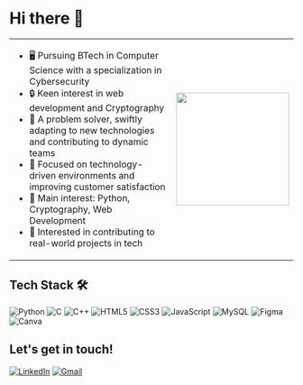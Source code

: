 # Hi there 👋

<table>
  <tr>
    <td>
      <ul>
        <li>🖥️ Pursuing BTech in Computer Science with a specialization in Cybersecurity</li>
        <li>🔒 Keen interest in web development and Cryptography</li>
        <li>🧩 A problem solver, swiftly adapting to new technologies and contributing to dynamic teams</li>
        <li>🌱 Focused on technology-driven environments and improving customer satisfaction</li>
        <li>🌟 Main interest: Python, Cryptography, Web Development</li>
        <li>🚩 Interested in contributing to real-world projects in tech</li>
      </ul>
    </td>
    <td>
      <p align="right">
        <img src="https://media.giphy.com/media/LmNwrBhejkK9EFP504/giphy.gif" width="200px" />
      </p>
    </td>
  </tr>
</table>

## Tech Stack 🛠️
![Python](https://img.shields.io/badge/-Python-333?style=flat&logo=python)
![C](https://img.shields.io/badge/-C-333?style=flat&logo=c)
![C++](https://img.shields.io/badge/-C++-333?style=flat&logo=cplusplus)
![HTML5](https://img.shields.io/badge/-HTML5-333?style=flat&logo=html5)
![CSS3](https://img.shields.io/badge/-CSS3-333?style=flat&logo=css3)
![JavaScript](https://img.shields.io/badge/-JavaScript-333?style=flat&logo=javascript)
![MySQL](https://img.shields.io/badge/-MySQL-333?style=flat&logo=mysql)
![Figma](https://img.shields.io/badge/-Figma-333?style=flat&logo=figma)
![Canva](https://img.shields.io/badge/-Canva-333?style=flat&logo=canva)

## Let's get in touch!
[![LinkedIn](https://img.shields.io/badge/-LinkedIn-blue?style=flat&logo=linkedin)](https://www.linkedin.com/in/(https://www.linkedin.com/in/yourprofile/)/)
[![Gmail](https://img.shields.io/badge/-Gmail-red?style=flat&logo=gmail)](mailto:youremail@gmail.com)

